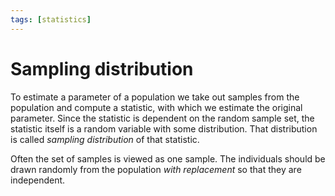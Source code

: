 ```yaml
---
tags: [statistics]
---
```


# Sampling distribution

To estimate a parameter of a population we take out samples from the population
and compute a statistic, with which we estimate the original parameter. Since
the statistic is dependent on the random sample set, the statistic itself is a
random variable with some distribution. That distribution is called *sampling
distribution* of that statistic.

Often the set of samples is viewed as one sample. The individuals should be
drawn randomly from the population *with replacement* so that they are
independent.
